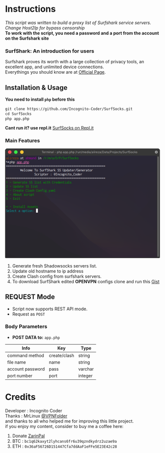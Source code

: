 # Instructions

*This script was written to build a proxy list of Surfshark service servers.* \
*Change Host2Ip for bypass censorship* \
__To work with the script, you need a password and a port from the account on the Surfshark site__

### SurfShark: An introduction for users

Surfshark proves its worth with a large collection of privacy tools, an excellent app, and unlimited device connections.\
Everythings you should know are at [Official Page](https://surfshark.com/features).

## Installation & Usage

__You need to install `php` before this__

```
git clone https://github.com/Incognito-Coder/SurfSocks.git
cd SurfSocks
php app.php
```

__Cant run it? use repl.it__ [SurfSocks on Repl.it](https://replit.com/@Incognito-Coder/SurfSocks)

### Main Features

![Screenshot](https://github.com/Incognito-Coder/SurfSocks/blob/main/img/main.png "Application")

1. Generate fresh Shadowsocks servers list.
2. Update old hostname to ip address
3. Create Clash config from surfshark servers.
4. To download SurfShark edited __OPENVPN__ configs clone and run this [Gist](https://gist.github.com/Incognito-Coder/5e44df201322081739a1eb97dcec4ce2)

## REQUEST Mode

* Script now supports REST API mode.
* Request as `POST`

### Body Parameters

* **POST DATA to:** `app.php`

| Info  | Key  | Type  |
|---|---|---|
| command method  | create/clash  | string  |
|  file name |  name | string  |
| account password  |  pass | varchar  |
| port number  |  port | integer  |

# Credits

Developer : Incognito Coder \
Thanks : MrLinux [@VPNFolder](https://telegram.me/vpnfolder) \
and thanks to all who helped me for improving this little project. \
if you enjoy my content, consider to buy me a coffee here:
1. Donate [ZarinPal](https://zarinp.al/@incognito)
2. BTC : `bc1q62kaxyt2lyhcans6fr6u39qzndkydrz2uzae9a`
3. ETH : `0x36aF56726D151447Cfa7ddAaF1eFFe5E23E42c28`
